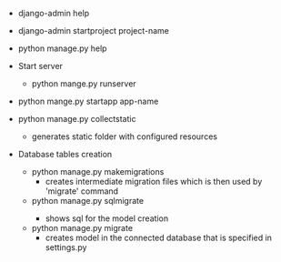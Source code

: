 * django-admin help  
* django-admin startproject project-name  
* python manage.py help
* Start server  
  - python mange.py runserver
* python mange.py startapp app-name
* python manage.py collectstatic
  - generates static folder with configured resources 
* Database tables creation
  
  - python manage.py makemigrations
    - creates intermediate migration files which is then used by 'migrate' command 
  - python manage.py sqlmigrate <appname> <filenumber>
    -  shows sql for the model creation    
  - python manage.py migrate
    - creates model in the connected database that is specified in settings.py